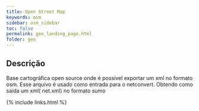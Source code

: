 ```yaml
---
title: Open Street Map
keywords: osm 
sidebar: osm_sidebar
toc: false
permalink: geo_landing_page.html
folder: geo
---
```


## Descrição

Base cartográfica open source onde é possível exportar um xml no formato osm. Esse arquivo é usado como entrada para o netconvert. Obtendo como saída um xml( net.xml) no formato sumo

{% include links.html %}
